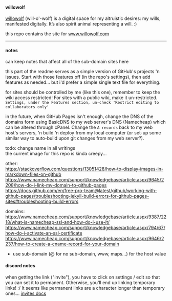 #### willowolf
[willowolf](https://www.willowolf.com) (will-o'-wolf) is a digital space for my altruistic desires: my wills, manifested digitally. It’s also spirit animal representing a will. :)

this repo contains the site for www.willowolf.com
- - -

#### notes
can keep notes that affect all of the sub-domain sites here

this part of the readme serves as a simple version of GitHub's projects 'n issues. Start with those features off (in the repo's settings), then add features as needed... but i'd prefer a simple single text file for everything.

for sites should be controlled by me (like this one), remember to keep the wiki access restricted! For sites with a public wiki, make it un-restricted. `Settings, under the Features section, un-check 'Restrict editing to collaborators only'`

in the future, when GitHub Pages isn't enough, change the DNS of the domains form using BasicDNS to my web server's DNS (Namecheap) which can be altered through cPanel. Change the `A records` back to my web host's servers, 'n build 'n deploy from my local computer (or set-up some similar way to auto-build upon git changes from my web server?).

todo:
change name in all writings  
the current image for this repo is kinda creepy...

other:  
https://stackoverflow.com/questions/13051428/how-to-display-images-in-markdown-files-on-github
https://www.namecheap.com/support/knowledgebase/article.aspx/9645/2208/how-do-i-link-my-domain-to-github-pages
https://docs.github.com/en/free-pro-team@latest/github/working-with-github-pages/troubleshooting-jekyll-build-errors-for-github-pages-sites#troubleshooting-build-errors

domains:  
https://www.namecheap.com/support/knowledgebase/article.aspx/9387/2218/what-is-namecheap-ssl-and-how-do-i-use-it/  
https://www.namecheap.com/support/knowledgebase/article.aspx/794/67/how-do-i-activate-an-ssl-certificate  
https://www.namecheap.com/support/knowledgebase/article.aspx/9646/2237/how-to-create-a-cname-record-for-your-domain
  - use sub-domain (@ for no sub-domain, www, maps...) for the host value


#### discord notes
when getting the link ("invite"), you have to click on settings / edit so that you can set it to permanent. Otherwise, you'll end up linking temporary links! :/ It seems like permanent links are a character longer than temporary ones... [invites docs](https://support.discord.com/hc/en-us/articles/208866998-Invites-101)
